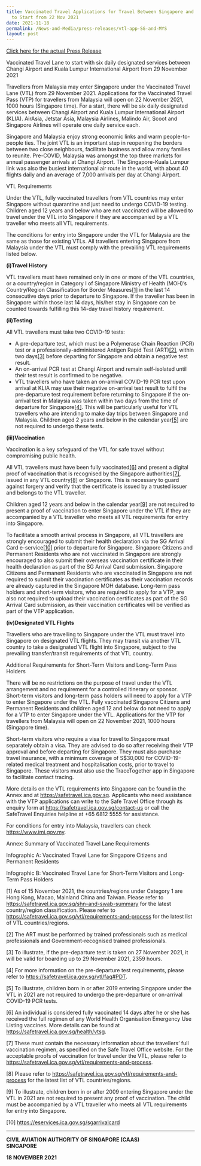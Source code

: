 ```yaml
---
title: Vaccinated Travel Applications for Travel Between Singapore and Malaysia
  to Start from 22 Nov 2021
date: 2021-11-18
permalink: /News-and-Media/press-releases/vtl-app-SG-and-MYS
layout: post
---
```

<a href="https://www.caas.gov.sg/who-we-are/newsroom/Detail/vaccinated-travel-applications-for-travel-between-singapore-and-malaysia-to-start-from-22-november-2021/">Click here for the actual Press Release</a>

Vaccinated Travel Lane to start with six daily designated services between Changi Airport and Kuala Lumpur International Airport from 29 November 2021

Travellers from Malaysia may enter Singapore under the Vaccinated Travel Lane (VTL) from 29 November 2021. Applications for the Vaccinated Travel Pass (VTP) for travellers from Malaysia will open on 22 November 2021, 1000 hours (Singapore time). For a start, there will be six daily designated services between Changi Airport and Kuala Lumpur International Airport (KLIA). AirAsia, Jetstar Asia, Malaysia Airlines, Malindo Air, Scoot and Singapore Airlines will operate one daily service each.  

Singapore and Malaysia enjoy strong economic links and warm people-to-people ties. The joint VTL is an important step in reopening the borders between two close neighbours, facilitate business and allow many families to reunite. Pre-COVID, Malaysia was amongst the top three markets for annual passenger arrivals at Changi Airport. The Singapore-Kuala Lumpur link was also the busiest international air route in the world, with about 40 flights daily and an average of 7,000 arrivals per day at Changi Airport.

VTL Requirements

Under the VTL, fully vaccinated travellers from VTL countries may enter Singapore without quarantine and just need to undergo COVID-19 testing. Children aged 12 years and below who are not vaccinated will be allowed to travel under the VTL into Singapore if they are accompanied by a VTL traveller who meets all VTL requirements.

The conditions for entry into Singapore under the VTL for Malaysia are the same as those for existing VTLs. All travellers entering Singapore from Malaysia under the VTL must comply with the prevailing VTL requirements listed below.

<b>(i)Travel History</b>

VTL travellers must have remained only in one or more of the VTL countries, or a country/region in Category I of Singapore Ministry of Health (MOH)’s Country/Region Classification for Border Measures<a href="#_ftn1">[1]</a> in the last 14 consecutive days prior to departure to Singapore. If the traveller has been in Singapore within those last 14 days, his/her stay in Singapore can be counted towards fulfilling this 14-day travel history requirement.

<b>(ii)Testing</b>

All VTL travellers must take two COVID-19 tests:

- A pre-departure test, which must be a Polymerase Chain Reaction (PCR) test or a professionally-administered Antigen Rapid Test (ART)<a href="#_ftn2">[2]</a>, within two days<a href="#_ftn3">[3]</a> before departing for Singapore and obtain a negative test result.
- An on-arrival PCR test at Changi Airport and remain self-isolated until their test result is confirmed to be negative.
- VTL travellers who have taken an on-arrival COVID-19 PCR test upon arrival at KLIA may use their negative on-arrival test result to fulfil the pre-departure test requirement before returning to Singapore if the on-arrival test in Malaysia was taken within two days from the time of departure for Singapore<a href="#_ftn4">[4]</a>. This will be particularly useful for VTL travellers who are intending to make day trips between Singapore and Malaysia. 
Children aged 2 years and below in the calendar year<a href="#_ftn5">[5]</a> are not required to undergo these tests.

<b>(iii)Vaccination</b>

Vaccination is a key safeguard of the VTL for safe travel without compromising public health.

All VTL travellers must have been fully vaccinated<a href="#_ftn6">[6]</a> and present a digital proof of vaccination that is recognised by the Singapore authorities<a href="#_ftn7">[7]</a>, issued in any VTL country<a href="#_ftn8">[8]</a> or Singapore. This is necessary to guard against forgery and verify that the certificate is issued by a trusted issuer and belongs to the VTL traveller.

Children aged 12 years and below in the calendar year<a href="#_ftn9">[9]</a> are not required to present a proof of vaccination to enter Singapore under the VTL if they are accompanied by a VTL traveller who meets all VTL requirements for entry into Singapore.

To facilitate a smooth arrival process in Singapore, all VTL travellers are strongly encouraged to submit their health declaration via the SG Arrival Card e-service<a href="#_ftn10">[10]</a> prior to departure for Singapore. Singapore Citizens and Permanent Residents who are not vaccinated in Singapore are strongly encouraged to also submit their overseas vaccination certificate in their health declaration as part of the SG Arrival Card submission. Singapore Citizens and Permanent Residents who are vaccinated in Singapore are not required to submit their vaccination certificates as their vaccination records are already captured in the Singapore MOH database. Long-term pass holders and short-term visitors, who are required to apply for a VTP, are also not required to upload their vaccination certificates as part of the SG Arrival Card submission, as their vaccination certificates will be verified as part of the VTP application.

<b>(iv)Designated VTL Flights</b>

Travellers who are travelling to Singapore under the VTL must travel into Singapore on designated VTL flights. They may transit via another VTL country to take a designated VTL flight into Singapore, subject to the prevailing transfer/transit requirements of that VTL country.

Additional Requirements for Short-Term Visitors and Long-Term Pass Holders

There will be no restrictions on the purpose of travel under the VTL arrangement and no requirement for a controlled itinerary or sponsor. Short-term visitors and long-term pass holders will need to apply for a VTP to enter Singapore under the VTL. Fully vaccinated Singapore Citizens and Permanent Residents and children aged 12 and below do not need to apply for a VTP to enter Singapore under the VTL. Applications for the VTP for travellers from Malaysia will open on 22 November 2021, 1000 hours (Singapore time).

Short-term visitors who require a visa for travel to Singapore must separately obtain a visa. They are advised to do so after receiving their VTP approval and before departing for Singapore. They must also purchase travel insurance, with a minimum coverage of S$30,000 for COVID-19-related medical treatment and hospitalisation costs, prior to travel to Singapore. These visitors must also use the TraceTogether app in Singapore to facilitate contact tracing.

More details on the VTL requirements into Singapore can be found in the Annex and at https://safetravel.ica.gov.sg. Applicants who need assistance with the VTP applications can write to the Safe Travel Office through its enquiry form at <a href="https://safetravel.ica.gov.sg/contact-us" target="_blank">https://safetravel.ica.gov.sg/contact-us</a> or call the SafeTravel Enquiries helpline at +65 6812 5555 for assistance.

For conditions for entry into Malaysia, travellers can check <a href="https://www.imi.gov.my" target="_blank">https://www.imi.gov.my</a>.

Annex: Summary of Vaccinated Travel Lane Requirements

Infographic A: Vaccinated Travel Lane for Singapore Citizens and Permanent Residents

Infographic B: Vaccinated Travel Lane for Short-Term Visitors and Long-Term Pass Holders

<div id="#_ftn1"></div>

[1] As of 15 November 2021, the countries/regions under Category 1 are Hong Kong, Macao, Mainland China and Taiwan. Please refer to <a href="https://safetravel.ica.gov.sg/shn-and-swab-summary" target="_blank">
https://safetravel.ica.gov.sg/shn-and-swab-summary</a> for the latest country/region classification. Please refer to <a href="https://safetravel.ica.gov.sg/vtl/requirements-and-process" target="_blank">
https://safetravel.ica.gov.sg/vtl/requirements-and-process</a> for the latest list of VTL countries/regions.

<div id="#_ftn2"></div>

[2] The ART must be performed by trained professionals such as medical professionals and Government-recognised trained professionals.  

<div id="#_ftn3"></div>

[3] To illustrate, if the pre-departure test is taken on 27 November 2021, it will be valid for boarding up to 29 November 2021, 2359 hours.

<div id="#_ftn4"></div>

[4] For more information on the pre-departure test requirements, please refer to <a href="https://safetravel.ica.gov.sg/vtl/faq#PDT" target="_blank">
https://safetravel.ica.gov.sg/vtl/faq#PDT</a>.

<div id="#_ftn5"></div>

[5] To illustrate, children born in or after 2019 entering Singapore under the VTL in 2021 are not required to undergo the pre-departure or on-arrival COVID-19 PCR tests.

<div id="#_ftn6"></div>

[6] An individual is considered fully vaccinated 14 days after he or she has received the full regimen of any World Health Organisation Emergency Use Listing vaccines. More details can be found at <a href="https://safetravel.ica.gov.sg/health/vtsg" target="_blank">
https://safetravel.ica.gov.sg/health/vtsg</a>.

<div id="#_ftn7"></div>

[7] These must contain the necessary information about the travellers’ full vaccination regimen, as specified on the Safe Travel Office website. For the acceptable proofs of vaccination for travel under the VTL, please refer to <a href="https://safetravel.ica.gov.sg/vtl/requirements-and-process" target="_blank">
https://safetravel.ica.gov.sg/vtl/requirements-and-process</a>. 

<div id="#_ftn8"></div>

[8] Please refer to <a href="https://safetravel.ica.gov.sg/vtl/requirements-and-process" target="_blank">https://safetravel.ica.gov.sg/vtl/requirements-and-process</a> for the latest list of VTL countries/regions.

<div id="#_ftn9"></div>

[9] To illustrate, children born in or after 2009 entering Singapore under the VTL in 2021 are not required to present any proof of vaccination. The child must be accompanied by a VTL traveller who meets all VTL requirements for entry into Singapore.

<div id="#_ftn10"></div>

[10] <a href="https://eservices.ica.gov.sg/sgarrivalcard" target="_blank">https://eservices.ica.gov.sg/sgarrivalcard</a>


---

**CIVIL AVIATION AUTHORITY OF SINGAPORE (CAAS)**<br/>
**SINGAPORE**

**18 NOVEMBER 2021**